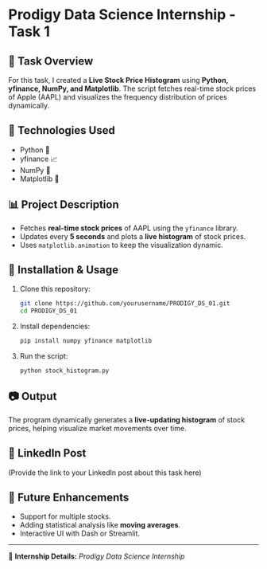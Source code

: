 # Prodigy Data Science Internship - Task 1

## 📌 Task Overview
For this task, I created a **Live Stock Price Histogram** using **Python, yfinance, NumPy, and Matplotlib**. The script fetches real-time stock prices of Apple (AAPL) and visualizes the frequency distribution of prices dynamically.

## 🔹 Technologies Used
- Python 🐍
- yfinance 📈
- NumPy 🔢
- Matplotlib 🎨

## 📊 Project Description
- Fetches **real-time stock prices** of AAPL using the `yfinance` library.
- Updates every **5 seconds** and plots a **live histogram** of stock prices.
- Uses `matplotlib.animation` to keep the visualization dynamic.

## 🔧 Installation & Usage
1. Clone this repository:
   ```sh
   git clone https://github.com/yourusername/PRODIGY_DS_01.git
   cd PRODIGY_DS_01
   ```
2. Install dependencies:
   ```sh
   pip install numpy yfinance matplotlib
   ```
3. Run the script:
   ```sh
   python stock_histogram.py
   ```

## 📷 Output
The program dynamically generates a **live-updating histogram** of stock prices, helping visualize market movements over time.

## 📢 LinkedIn Post
(Provide the link to your LinkedIn post about this task here)

## 🚀 Future Enhancements
- Support for multiple stocks.
- Adding statistical analysis like **moving averages**.
- Interactive UI with Dash or Streamlit.

---
📌 **Internship Details:** _Prodigy Data Science Internship_
